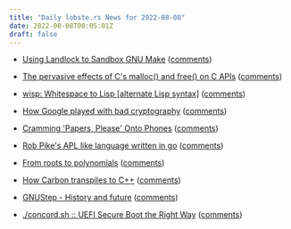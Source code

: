 ```yaml
---
title: "Daily lobste.rs News for 2022-08-08"
date: 2022-08-08T00:05:01Z
draft: false
---
```






- [Using Landlock to Sandbox GNU Make](https://justine.lol/make/)
  ([comments](https://lobste.rs/s/85jhse/using_landlock_sandbox_gnu_make))



- [The pervasive effects of C's malloc() and free() on C APIs](https://utcc.utoronto.ca/~cks/space/blog/programming/CAPIsEffectsOfMalloc)
  ([comments](https://lobste.rs/s/ea9y7y/pervasive_effects_c_s_malloc_free_on_c_apis))



- [wisp: Whitespace to Lisp [alternate Lisp syntax]](https://www.draketo.de/software/wisp)
  ([comments](https://lobste.rs/s/lvcskk/wisp_whitespace_lisp_alternate_lisp))



- [How Google played with bad cryptography](https://cendyne.dev/posts/2022-08-07-how-google-played-with-bad-cryptography.html)
  ([comments](https://lobste.rs/s/tzdyjw/how_google_played_with_bad_cryptography))



- [Cramming 'Papers, Please' Onto Phones](https://dukope.com/devlogs/papers-please/mobile/)
  ([comments](https://lobste.rs/s/uj9szd/cramming_papers_please_onto_phones))



- [Rob Pike's APL like language written in go](https://pkg.go.dev/robpike.io/ivy)
  ([comments](https://lobste.rs/s/fbadro/rob_pike_s_apl_like_language_written_go))



- [From roots to polynomials](http://blog.pkh.me/p/31-from-roots-to-polynomials.html)
  ([comments](https://lobste.rs/s/ugscl4/from_roots_polynomials))



- [How Carbon transpiles to C++](https://itnext.io/c-syntax-sucks-and-carbon-fixes-it-744efe5cae71)
  ([comments](https://lobste.rs/s/50lfj0/how_carbon_transpiles_c))



- [GNUStep - History and future](https://www.livinginthefuture.rocks/e/episode-7-gnustep/)
  ([comments](https://lobste.rs/s/mok2qq/gnustep_history_future))



- [./concord.sh :: UEFI Secure Boot the Right Way](https://concord.sh/posts/2022/08/uefi-secure-boot-the-right-way/)
  ([comments](https://lobste.rs/s/osg9sc/concord_sh_uefi_secure_boot_right_way))



